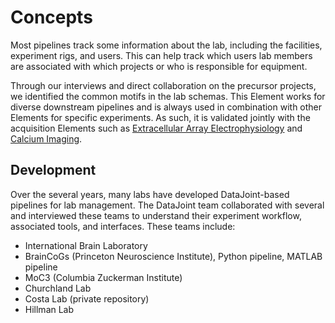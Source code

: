 # Concepts

Most pipelines track some information about the lab, including the facilities, experiment rigs, and users. This can help track which users lab members are associated with which projects or who is responsible for equipment.

Through our interviews and direct collaboration on the precursor projects, we identified the common motifs in the lab schemas. This Element works for diverse downstream pipelines and is always used in combination with other Elements for specific experiments. As such, it is validated jointly with the acquisition Elements such as
[Extracellular Array Electrophysiology](https://datajoint.com/docs/elements/element-array-ephys) 
and 
[Calcium Imaging](https://datajoint.com/docs/elements/element-calcium-imaging).

## Development

Over the several years, many labs have developed DataJoint-based pipelines for lab management. The DataJoint team collaborated with several and interviewed these teams to understand their experiment workflow, associated tools, and interfaces. These teams include: 

- International Brain Laboratory
- BrainCoGs (Princeton Neuroscience Institute), Python pipeline, MATLAB pipeline 
- MoC3 (Columbia Zuckerman Institute) 
- Churchland Lab 
- Costa Lab (private repository) 
- Hillman Lab